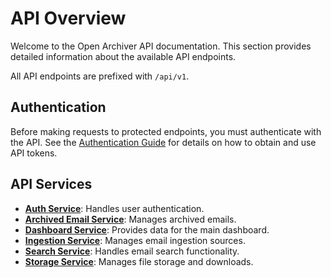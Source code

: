 # API Overview

Welcome to the Open Archiver API documentation. This section provides detailed information about the available API endpoints.

All API endpoints are prefixed with `/api/v1`.

## Authentication

Before making requests to protected endpoints, you must authenticate with the API. See the [Authentication Guide](./authentication.md) for details on how to obtain and use API tokens.

## API Services

-   [**Auth Service**](./auth.md): Handles user authentication.
-   [**Archived Email Service**](./archived-email.md): Manages archived emails.
-   [**Dashboard Service**](./dashboard.md): Provides data for the main dashboard.
-   [**Ingestion Service**](./ingestion.md): Manages email ingestion sources.
-   [**Search Service**](./search.md): Handles email search functionality.
-   [**Storage Service**](./storage.md): Manages file storage and downloads.

